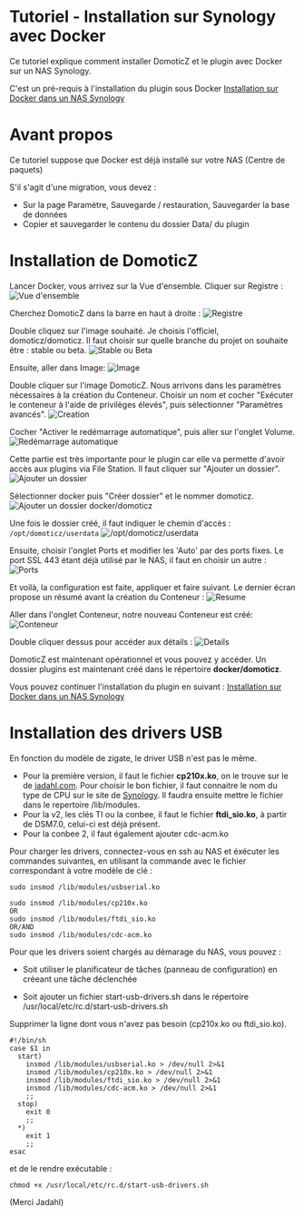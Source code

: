 # Tutoriel - Installation sur Synology avec Docker

Ce tutoriel explique comment installer DomoticZ et le plugin avec Docker sur un NAS Synology.

C'est un pré-requis à l'installation du plugin sous Docker [Installation sur Docker dans un NAS Synology](Plugin_Installation.md##4---installation-sur-docker)

# Avant propos
Ce tutoriel suppose que Docker est déjà installé sur votre NAS (Centre de paquets)

S'il s'agit d'une migration, vous devez :

* Sur la page Paramètre, Sauvegarde / restauration, Sauvegarder la base de données
* Copier et sauvegarder le contenu du dossier Data/ du plugin



# Installation de DomoticZ

Lancer Docker, vous arrivez sur la Vue d'ensemble.
Cliquer sur Registre :
![Vue d'ensemble](Images/FR_Synology_Docker_Install_Home.png)


Cherchez DomoticZ dans la barre en haut à droite :
![Registre](Images/FR_Synology_Docker_Install_Registre_1.png)


Double cliquez sur l'image souhaité. Je choisis l'officiel, domoticz/domoticz. Il faut choisir sur quelle branche du projet on souhaite être : stable ou beta.
![Stable ou Beta](Images/FR_Synology_Docker_Install_Registre_2.png)


Ensuite, aller dans Image:
![Image](Images/FR_Synology_Docker_Install_Image.png)


Double cliquer sur l'image DomoticZ. Nous arrivons dans les paramètres nécessaires à la création du Conteneur. Choisir un nom et cocher "Exécuter le conteneur à l'aide de privilèges élevés", puis sélectionner "Paramètres avancés".
![Creation](Images/FR_Synology_Docker_Install_Creation_Conteneur.png)


Cocher "Activer le redémarrage automatique", puis aller sur l'onglet Volume.
![Redémarrage automatique](Images/FR_Synology_Docker_Install_Param_1.png)


Cette partie est très importante pour le plugin car elle va permette d'avoir accès aux plugins via File Station.
Il faut cliquer sur "Ajouter un dossier".
![Ajouter un dossier](Images/FR_Synology_Docker_Install_Param_Volume_1.png)


Sélectionner docker puis "Créer dossier" et le nommer domoticz.
![Ajouter un dossier docker/domoticz](Images/FR_Synology_Docker_Install_Param_Volume_2.png)


Une fois le dossier créé, il faut indiquer le chemin d'accès : `/opt/domoticz/userdata`
![/opt/domoticz/userdata](Images/FR_Synology_Docker_Install_Param_Volume_3.png)


Ensuite, choisir l'onglet Ports et modifier les 'Auto' par des ports fixes.
Le port SSL 443 étant déjà utilisé par le NAS, il faut en choisir un autre :
![Ports](Images/FR_Synology_Docker_Install_Ports.png)


Et voilà, la configuration est faite, appliquer et faire suivant.
Le dernier écran propose un résumé avant la création du Conteneur :
![Resume](Images/FR_Synology_Docker_Install_Conteneur_Resume.png)


Aller dans l'onglet Conteneur, notre nouveau Conteneur est créé:
![Conteneur](Images/FR_Synology_Docker_Install_Conteneur.png)


Double cliquer dessus pour accéder aux détails :
![Details](Images/FR_Synology_Docker_Install_Conteneur_Details.png)


DomoticZ est maintenant opérationnel et vous pouvez y accéder.
Un dossier plugins est maintenant créé dans le répertoire __docker/domoticz__.


Vous pouvez continuer l'installation du plugin en suivant : [Installation sur Docker dans un NAS Synology](Plugin_Installation.md##4---installation-sur-docker)

# Installation des drivers USB
En fonction du modèle de zigate, le driver USB n'est pas le même.
* Pour la première version, il faut le fichier __cp210x.ko__, on le trouve sur le de [jadahl.com](http://www.jadahl.com/). Pour choisir le bon fichier, il faut connaitre le nom du type de CPU sur le site de [Synology](https://kb.synology.com/fr-fr/DSM/tutorial/What_kind_of_CPU_does_my_NAS_have). Il faudra ensuite mettre le fichier dans le repertoire /lib/modules.
* Pour la v2, les clés TI ou la conbee, il faut le fichier __ftdi_sio.ko__, à partir de DSM7.0, celui-ci est déjà présent.
* Pour la conbee 2, il faut également ajouter cdc-acm.ko


Pour charger les drivers, connectez-vous en ssh au NAS et éxécuter les commandes suivantes, en utilisant la commande avec le fichier correspondant à votre modèle de clé :

```
sudo insmod /lib/modules/usbserial.ko

sudo insmod /lib/modules/cp210x.ko
OR
sudo insmod /lib/modules/ftdi_sio.ko
OR/AND
sudo insmod /lib/modules/cdc-acm.ko
````

Pour que les drivers soient chargés au démarage du NAS, vous pouvez :
* Soit utiliser le planificateur de tâches (panneau de configuration) en créeant une tâche déclenchée


* Soit ajouter un fichier start-usb-drivers.sh dans le répertoire /usr/local/etc/rc.d/start-usb-drivers.sh

Supprimer la ligne dont vous n'avez pas besoin (cp210x.ko ou ftdi_sio.ko).

```
#!/bin/sh
case $1 in
  start)
    insmod /lib/modules/usbserial.ko > /dev/null 2>&1
    insmod /lib/modules/cp210x.ko > /dev/null 2>&1
    insmod /lib/modules/ftdi_sio.ko > /dev/null 2>&1
    insmod /lib/modules/cdc-acm.ko > /dev/null 2>&1
    ;;
  stop)
    exit 0
    ;;
  *)
    exit 1
    ;;
esac
```

et de le rendre exécutable :
```
chmod +x /usr/local/etc/rc.d/start-usb-drivers.sh
```

(Merci Jadahl)
